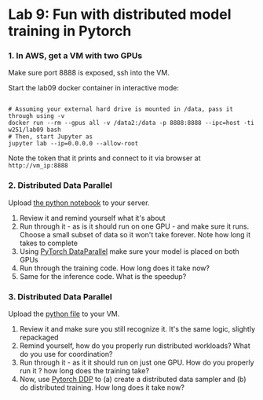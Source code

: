 # Lab 9: Fun with distributed model training in Pytorch


### 1. In AWS, get a VM with two GPUs
Make sure port 8888 is exposed, ssh into the VM.


Start the lab09 docker container in interactive mode:
```

# Assuming your external hard drive is mounted in /data, pass it through using -v
docker run --rm --gpus all -v /data2:/data -p 8888:8888 --ipc=host -ti w251/lab09 bash
# Then, start Jupyter as
jupyter lab --ip=0.0.0.0 --allow-root
```
Note the token that it prints and connect to it via browser at `http://vm_ip:8888`


### 2. Distributed Data Parallel
Upload [the python notebook](https://github.com/MIDS-scaling-up/v2/blob/master/week09/labs/dp/BERT_classifying_toxicity_dp_lab.ipynb) to your server. 
1. Review it and remind yourself what it's about
1. Run through it - as is it should run on one GPU - and make sure it runs. Choose a small subset of data so it won't take forever. Note how long it takes to complete
1. Using [PyTorch DataParallel](https://pytorch.org/docs/stable/generated/torch.nn.DataParallel.html) make sure your model is placed on both GPUs
1. Run through the training code. How long does it take now?
1. Same for the inference code.  What is the speedup?

### 3. Distributed Data Parallel
Upload the [python file](https://github.com/MIDS-scaling-up/v2/blob/master/week09/labs/dp/toxicity_ddp_lab.py) to your VM.
1. Review it and make sure you still recognize it. It's the same logic, slightly repackaged
1. Remind yourself, how do you properly run distributed workloads? What do you use for coordination?
1. Run through it - as it it should run on just one GPU.  How do you properly run it ?  how long does the training take?
1. Now, use [Pytorch DDP](https://pytorch.org/tutorials/intermediate/ddp_tutorial.html) to (a) create a distributed data sampler and (b) do distributed training. How long does it take now?
